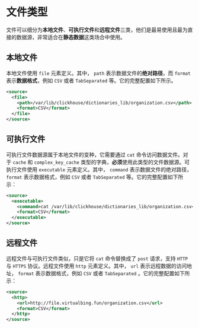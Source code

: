 # 文件类型

文件可以细分为**本地文件**、**可执行文件**和**远程文件**三类，他们是最易使用且最为直接的数据源，非常适合在**静态数据**这类场合中使用。

## 本地文件

本地文件使用 `file` 元素定义。其中， `path` 表示数据文件的**绝对路径**，而 `format` 表示**数据格式**，例如 `CSV` 或者 `TabSeparated` 等。它的完整配置如下所示。

```xml
<source>
  <file>
    <path>/var/lib/clickhouse/dictionaries_lib/organization.csv</path>
    <format>CSV</format>
  </file>
</source>
```

## 可执行文件

可执行文件数据源属于本地文件的变种，它需要通过 `cat` 命令访问数据文件。对于 `cache` 和 `complex_key_cache` 类型的字典，**必须**使用此类型的文件数据源。可执行文件使用 `executable` 元素定义。其中， `command` 表示数据文件的绝对路径， `format` 表示数据格式，例如 `CSV` 或者 `TabSeparated` 等。它的完整配置如下所示：

```xml
<source>
  <executable>
    <command>cat /var/lib/clickhouse/dictionaries_lib/organization.csv</command>
    <format>CSV</format>
  </executable>
</source>
```

## 远程文件

远程文件与可执行文件类似，只是它将 `cat` 命令替换成了 `post` 请求，支持 `HTTP` 与 `HTTPS` 协议。远程文件使用 `http` 元素定义。其中， `url` 表示远程数据的访问地址， `format` 表示数据格式，例如 `CSV` 或者 `TabSeparated` 。它的完整配置如下所示：

```xml
<source>
  <http>
    <url>http://file.virtualbing.fun/organization.csv</url>
    <format>CSV</format>
  </http>
</source>
```
